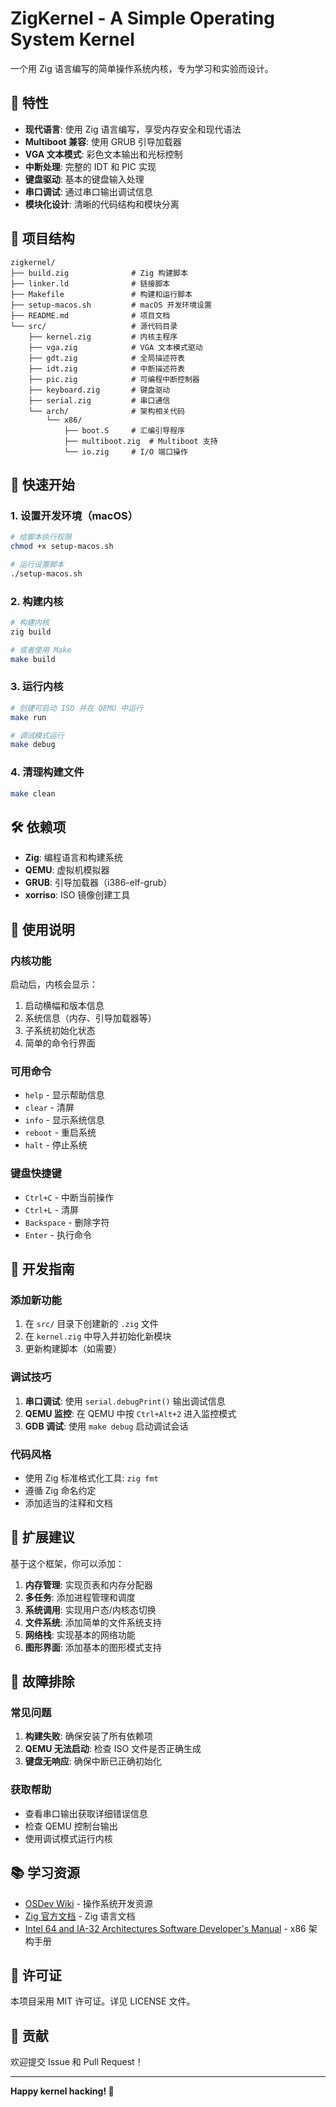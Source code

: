 # ZigKernel - A Simple Operating System Kernel

一个用 Zig 语言编写的简单操作系统内核，专为学习和实验而设计。

## 🌟 特性

- **现代语言**: 使用 Zig 语言编写，享受内存安全和现代语法
- **Multiboot 兼容**: 使用 GRUB 引导加载器
- **VGA 文本模式**: 彩色文本输出和光标控制
- **中断处理**: 完整的 IDT 和 PIC 实现
- **键盘驱动**: 基本的键盘输入处理
- **串口调试**: 通过串口输出调试信息
- **模块化设计**: 清晰的代码结构和模块分离

## 📁 项目结构

```
zigkernel/
├── build.zig              # Zig 构建脚本
├── linker.ld              # 链接脚本
├── Makefile               # 构建和运行脚本
├── setup-macos.sh         # macOS 开发环境设置
├── README.md              # 项目文档
└── src/                   # 源代码目录
    ├── kernel.zig         # 内核主程序
    ├── vga.zig            # VGA 文本模式驱动
    ├── gdt.zig            # 全局描述符表
    ├── idt.zig            # 中断描述符表
    ├── pic.zig            # 可编程中断控制器
    ├── keyboard.zig       # 键盘驱动
    ├── serial.zig         # 串口通信
    └── arch/              # 架构相关代码
        └── x86/
            ├── boot.S     # 汇编引导程序
            ├── multiboot.zig  # Multiboot 支持
            └── io.zig     # I/O 端口操作
```

## 🚀 快速开始

### 1. 设置开发环境（macOS）

```bash
# 给脚本执行权限
chmod +x setup-macos.sh

# 运行设置脚本
./setup-macos.sh
```

### 2. 构建内核

```bash
# 构建内核
zig build

# 或者使用 Make
make build
```

### 3. 运行内核

```bash
# 创建可启动 ISO 并在 QEMU 中运行
make run

# 调试模式运行
make debug
```

### 4. 清理构建文件

```bash
make clean
```

## 🛠️ 依赖项

- **Zig**: 编程语言和构建系统
- **QEMU**: 虚拟机模拟器
- **GRUB**: 引导加载器（i386-elf-grub）
- **xorriso**: ISO 镜像创建工具

## 📖 使用说明

### 内核功能

启动后，内核会显示：
1. 启动横幅和版本信息
2. 系统信息（内存、引导加载器等）
3. 子系统初始化状态
4. 简单的命令行界面

### 可用命令

- `help` - 显示帮助信息
- `clear` - 清屏
- `info` - 显示系统信息
- `reboot` - 重启系统
- `halt` - 停止系统

### 键盘快捷键

- `Ctrl+C` - 中断当前操作
- `Ctrl+L` - 清屏
- `Backspace` - 删除字符
- `Enter` - 执行命令

## 🔧 开发指南

### 添加新功能

1. 在 `src/` 目录下创建新的 `.zig` 文件
2. 在 `kernel.zig` 中导入并初始化新模块
3. 更新构建脚本（如需要）

### 调试技巧

1. **串口调试**: 使用 `serial.debugPrint()` 输出调试信息
2. **QEMU 监控**: 在 QEMU 中按 `Ctrl+Alt+2` 进入监控模式
3. **GDB 调试**: 使用 `make debug` 启动调试会话

### 代码风格

- 使用 Zig 标准格式化工具: `zig fmt`
- 遵循 Zig 命名约定
- 添加适当的注释和文档

## 🎯 扩展建议

基于这个框架，你可以添加：

1. **内存管理**: 实现页表和内存分配器
2. **多任务**: 添加进程管理和调度
3. **系统调用**: 实现用户态/内核态切换
4. **文件系统**: 添加简单的文件系统支持
5. **网络栈**: 实现基本的网络功能
6. **图形界面**: 添加基本的图形模式支持

## 🐛 故障排除

### 常见问题

1. **构建失败**: 确保安装了所有依赖项
2. **QEMU 无法启动**: 检查 ISO 文件是否正确生成
3. **键盘无响应**: 确保中断已正确初始化

### 获取帮助

- 查看串口输出获取详细错误信息
- 检查 QEMU 控制台输出
- 使用调试模式运行内核

## 📚 学习资源

- [OSDev Wiki](https://wiki.osdev.org/) - 操作系统开发资源
- [Zig 官方文档](https://ziglang.org/documentation/) - Zig 语言文档
- [Intel 64 and IA-32 Architectures Software Developer's Manual](https://software.intel.com/content/www/us/en/develop/articles/intel-sdm.html) - x86 架构手册

## 📄 许可证

本项目采用 MIT 许可证。详见 LICENSE 文件。

## 🤝 贡献

欢迎提交 Issue 和 Pull Request！

---

**Happy kernel hacking! 🚀**

